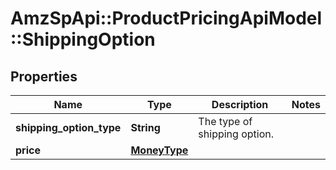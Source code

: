 # AmzSpApi::ProductPricingApiModel::ShippingOption

## Properties
Name | Type | Description | Notes
------------ | ------------- | ------------- | -------------
**shipping_option_type** | **String** | The type of shipping option. | 
**price** | [**MoneyType**](MoneyType.md) |  | 

